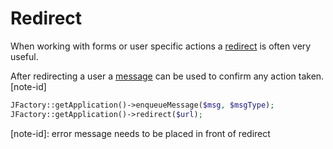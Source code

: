 # Redirect #

When working with forms or user specific actions a [redirect](http://api.joomla.org/cms-3/classes/JApplicationWeb.html#method_redirect) is often very useful.

After redirecting a user a [message](http://docs.joomla.org/Display_error_messages_and_notices) can be used to confirm any action taken. 
[note-id]

``` php
JFactory::getApplication()->enqueueMessage($msg, $msgType);
JFactory::getApplication()->redirect($url);
```

[note-id]: error message needs to be placed in front of redirect 
